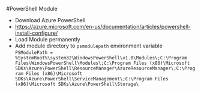 #PowerShell Module
* Download Azure PowerShell
 * https://azure.microsoft.com/en-us/documentation/articles/powershell-install-configure/
* Load Module permanently
 * Add module directory to `psmodulepath` environment variable
```PSModulePath = %SystemRoot%\system32\WindowsPowerShell\v1.0\Modules\;C:\Program Files\WindowsPowerShell\Modules\;C:\Program Files (x86)\Microsoft SDKs\Azure\PowerShell\ResourceManager\AzureResourceManager\;C:\Program Files (x86)\Microsoft SDKs\Azure\PowerShell\ServiceManagement\;C:\Program Files (x86)\Microsoft SDKs\Azure\PowerShell\Storage\```
